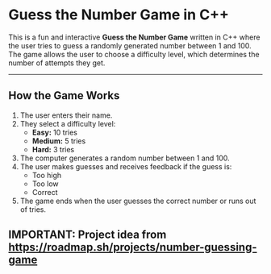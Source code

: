 # Guess the Number Game in C++

This is a fun and interactive **Guess the Number Game** written in C++ where the user tries to guess a randomly generated number between 1 and 100. The game allows the user to choose a difficulty level, which determines the number of attempts they get.

---

## **How the Game Works**

1. The user enters their name.
2. They select a difficulty level:
   - **Easy:** 10 tries
   - **Medium:** 5 tries
   - **Hard:** 3 tries
3. The computer generates a random number between 1 and 100.
4. The user makes guesses and receives feedback if the guess is:
   - Too high 
   - Too low 
   - Correct 
5. The game ends when the user guesses the correct number or runs out of tries.

IMPORTANT: Project idea from https://roadmap.sh/projects/number-guessing-game
---

## 
